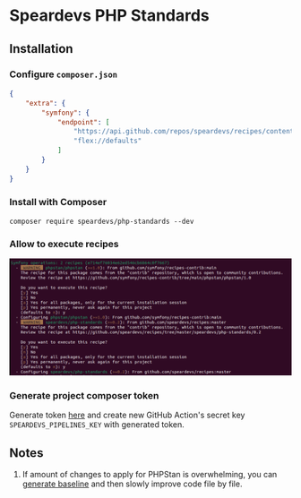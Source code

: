 # Speardevs PHP Standards

## Installation

### Configure `composer.json`

```json
{
    "extra": {
        "symfony": {
            "endpoint": [
                "https://api.github.com/repos/speardevs/recipes/contents/index.json",
                "flex://defaults"
            ]
        }
    }
}
```

### Install with Composer

```shell
composer require speardevs/php-standards --dev
```

### Allow to execute recipes

![img.png](images/recipes.png)

### Generate project composer token
Generate token [here](https://github.com/settings/tokens/new?scopes=repo&description=GitHub%20Actions%20Composer) and create new GitHub Action's secret key `SPEARDEVS_PIPELINES_KEY` with generated token.


## Notes
1. If amount of changes to apply for PHPStan is overwhelming, you can [generate baseline](https://phpstan.org/user-guide/baseline) and then slowly improve code file by file.
